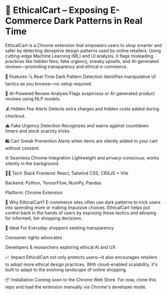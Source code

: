 ﻿# 🛒 EthicalCart – Exposing E-Commerce Dark Patterns in Real Time
EthicalCart is a Chrome extension that empowers users to shop smarter and safer by detecting deceptive design patterns used by online retailers. Using cutting-edge Machine Learning (ML) and UI analysis, it flags misleading practices like hidden fees, fake urgency, sneaky upsells, and AI-generated reviews—promoting transparency and ethical e-commerce.

🚀 Features
🔍 Real-Time Dark Pattern Detection
Identifies manipulative UI tactics as you browse—no setup required.

🧠 AI-Powered Review Analysis
Flags suspicious or AI-generated product reviews using NLP models.

💰 Hidden Fee Alerts
Detects extra charges and hidden costs added during checkout.

⚠️ Fake Urgency Detection
Recognizes and warns against countdown timers and stock scarcity tricks.

🛍️ Cart Sneak Prevention
Alerts when items are silently added to your cart without consent.

🌐 Seamless Chrome Integration
Lightweight and privacy-conscious; works silently in the background.

🧑‍💻 Tech Stack
Frontend: React, Tailwind CSS, CRXJS + Vite

Backend: Python, TensorFlow, NumPy, Pandas

Platform: Chrome Extension

🎯 Why EthicalCart?
E-commerce sites often use dark patterns to trick users into spending more or making impulsive choices. EthicalCart helps put control back in the hands of users by exposing these tactics and allowing for informed, fair shopping decisions.

👥 Ideal For
Everyday shoppers seeking transparency

Consumer rights advocates

Developers & researchers exploring ethical AI and UX

📈 Impact
EthicalCart not only protects users—it also encourages retailers to adopt more ethical design practices. With cloud-enabled scalability, it's built to adapt to the evolving landscape of online shopping.

📦 Installation
Coming soon to the Chrome Web Store. For now, clone this repo and load the extension manually via Chrome's developer mode.


